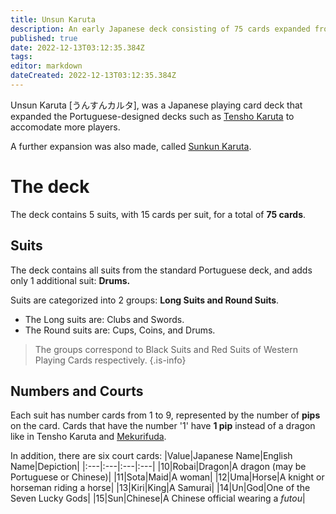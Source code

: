 ```yaml
---
title: Unsun Karuta
description: An early Japanese deck consisting of 75 cards expanded from Tensho Karuta.
published: true
date: 2022-12-13T03:12:35.384Z
tags: 
editor: markdown
dateCreated: 2022-12-13T03:12:35.384Z
---
```


Unsun Karuta [うんすんカルタ], was a Japanese playing card deck that expanded the Portuguese-designed decks such as [Tensho Karuta](/en/tensho) to accomodate more players.

A further expansion was also made, called [Sunkun Karuta](/en/karuta/sunkun).

# The deck
The deck contains 5 suits, with 15 cards per suit, for a total of **75 cards**.

## Suits
The deck contains all suits from the standard Portuguese deck, and adds only 1 additional suit: **Drums.**

Suits are categorized into 2 groups: **Long Suits and Round Suits**. 
- The Long suits are: Clubs and Swords.
- The Round suits are: Cups, Coins, and Drums.

>The groups correspond to Black Suits and Red Suits of Western Playing Cards respectively.
{.is-info}

## Numbers and Courts
Each suit has number cards from 1 to 9, represented by the number of **pips** on the card. Cards that have the number '1' have **1 pip** instead of a dragon like in Tensho Karuta and [Mekurifuda](/en/mekurifuda). 

In addition, there are six court cards: 
|Value|Japanese Name|English Name|Depiction|
|:---|:---|:---|:---|
|10|Robai|Dragon|A dragon (may be Portuguese or Chinese)|
|11|Sota|Maid|A woman|
|12|Uma|Horse|A knight or horseman riding a horse|
|13|Kiri|King|A Samurai|
|14|Un|God|One of the Seven Lucky Gods|
|15|Sun|Chinese|A Chinese official wearing a *futou*|